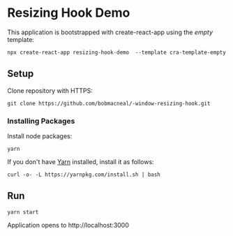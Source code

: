 # Resizing Hook Demo

This application is bootstrapped with create-react-app using the _empty_ template:

`npx create-react-app resizing-hook-demo  --template cra-template-empty`

## Setup

Clone repository with HTTPS:
```
git clone https://github.com/bobmacneal/-window-resizing-hook.git
```

### Installing Packages

Install node packages:

```
yarn
```

If you don't have [Yarn](https://yarnpkg.com) installed, install it as follows:

```
curl -o- -L https://yarnpkg.com/install.sh | bash
```


## Run

`yarn start` 

Application opens to http://localhost:3000

